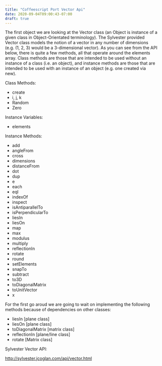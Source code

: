 ```yaml
---
title: "Coffeescript Port Vector Api"
date: 2020-09-04T09:00:43-07:00
draft: true
---
```


The first object we are looking at the Vector class (an Object is instance of a given class in Object-Orientated terminology).  The Sylvester provided Vector class models the notion of a vector in any number of dimensions (e.g. (1, 2, 3) would be a 3-dimensional vector).  As you can see from the API below, there is quite a few methods, all that operate around the elements array.  Class methods are those that are intended to be used without an instance of a class (i.e. an object), and instance methods are those that are intended to be used with an instance of an object (e.g. one created via new).

Class Methods:

* create
* i, j, k
* Random
* Zero

Instance Variables:

* elements

Instance Methods:

* add
* angleFrom
* cross
* dimensions
* distanceFrom
* dot
* dup
* e
* each
* eql
* indexOf
* inspect
* isAntiparallelTo
* isPerpendicularTo
* liesIn
* liesOn
* map
* max
* modulus
* multiply
* reflectionIn
* rotate
* round
* setElements
* snapTo
* subtract
* to3D
* toDiagonalMatrix
* toUnitVector
* x

For the first go aroud we are going to wait on implementing the following methods because of dependencies on other classes:

* liesIn [plane class]
* liesOn [plane class]
* toDiagonalMatrix [matrix class]
* reflectionIn [plane/line class]
* rotate [Matrix class]

Sylvester Vector API:

http://sylvester.jcoglan.com/api/vector.html